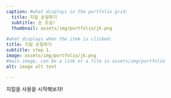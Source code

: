 ```yaml
---
caption: #what displays in the portfolio grid:
  title: 지킬 손질하기
  subtitle: 손 조심!
  thumbnail: assets/img/portfolio/jk.png
  
#what displays when the item is clicked:
title: 지킬 손질하기
subtitle: step 1.
image: assets/img/portfolio/jk.png
#main image, can be a link or a file in assets/img/portfolio
alt: image alt text

---
```

지킬을 사용을 시작해보자!


